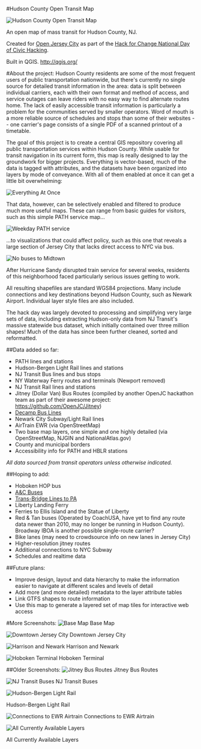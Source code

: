 ﻿#Hudson County Open Transit Map

![Hudson County Open Transit Map](/Screenshots/V16-hudson-transit-map.png?raw=true "Hudson County Open Transit Map")

An open map of mass transit for Hudson County, NJ. 

Created for [Open Jersey City](http://openjerseycity.org/ "Open Jersey City") as part of the [Hack for Change National Day of Civic Hacking](http://openjerseycity.org/Transportation-Hackathon-2014/ "Hack for Change National Day of Civic Hacking"). 

Built in QGIS. http://qgis.org/

#About the project:
Hudson County residents are some of the most frequent users of public transportation nationwide, but there's currently no single source for detailed transit information in the area: data is split between individual carriers, each with their own format and method of access, and service outages can leave riders with no easy way to find alternate routes home. The lack of easily accessible transit information is particularly a problem for the communities served by smaller operators. Word of mouth is a more reliable source of schedules and stops than some of their websites -- one carrier's page consists of a single PDF of a scanned printout of a timetable.

The goal of this project is to create a central GIS repository covering all public transportation services within Hudson County. While usable for transit navigation in its current form, this map is really designed to lay the groundwork for bigger projects. Everything is vector-based, much of the data is tagged with attributes, and the datasets have been organized into layers by mode of conveyance. With all of them enabled at once it can get a little bit overwhelming:

![Everything At Once](/Screenshots/all-layers-enabled-v2.png?raw=true "Everything At Once")

That data, however, can be selectively enabled and filtered to produce much more useful maps. These can range from basic guides for visitors, such as this simple PATH service map...

![Weekday PATH service](/Screenshots/path-weekdays.png?raw=true "Weekday PATH service")

...to visualizations that could affect policy, such as this one that reveals a large section of Jersey City that lacks direct access to NYC via bus. 

![No buses to Midtown](/Screenshots/no-buses-to-pabt.png?raw=true "No buses to Midtown :-(")

After Hurricane Sandy disrupted train service for several weeks, residents of this neighborhood faced particularly serious issues getting to work.

All resulting shapefiles are standard WGS84 projections. Many include connections and key destinations beyond Hudson County, such as Newark Airport. Individual layer style files are also included.

The hack day was largely devoted to processing and simplifying very large sets of data, including extracting Hudson-only data from NJ Transit's massive statewide bus dataset, which initially contained over three million shapes! Much of the data has since been further cleaned, sorted and reformatted.


##Data added so far:
- PATH lines and stations
- Hudson-Bergen Light Rail lines and stations
- NJ Transit Bus lines and bus stops
- NY Waterway Ferry routes and terminals (Newport removed)
- NJ Transit Rail lines and stations
- Jitney (Dollar Van) Bus Routes (compiled by another OpenJC hackathon team as part of their awesome project: https://github.com/OpenJC/Jitney)
- [Decamp Bus Lines](https://maps.google.com/maps/user?uid=215431211415581436371&hl=en&gl=us&ptab=2)
- Newark City Subway/Light Rail lines
- AirTrain EWR (via OpenStreetMap)
- Two base map layers, one simple and one highly detailed (via OpenStreetMap, NJGIN and NationalAtlas.gov)
- County and municipal borders
- Accessibility info for PATH and HBLR stations

*All data sourced from transit operators unless otherwise indicated.*


##Hoping to add:
- Hoboken HOP bus
- [A&C Buses](http://acbuscorp.com/index.html) 
- [Trans-Bridge Lines to PA](http://www.transbridgelines.com/daily.htm)
- Liberty Landing Ferry
- Ferries to Ellis Island and the Statue of Liberty
- Red & Tan buses (Operated by CoachUSA, have yet to find any route data newer than 2010, may no longer be running in Hudson County). Broadway IBOA is another possible single-route carrier?
- Bike lanes (may need to crowdsource info on new lanes in Jersey City)
- Higher-resolution jitney routes
- Additional connections to NYC Subway
- Schedules and realtime data

##Future plans:
- Improve design, layout and data hierarchy to make the information easier to navigate at different scales and levels of detail
- Add more (and more detailed) metadata to the layer attribute tables
- Link GTFS shapes to route information
- Use this map to generate a layered set of map tiles for interactive web access

#More Screenshots:
![Base Map](/Screenshots/base-map_with-ferries-v2.png?raw=true "Base Map")
Base Map

![Downtown Jersey City](/Screenshots/downtown-JC.png?raw=true "PATH trains")
Downtown Jersey City

![Harrison and Newark](/Screenshots/harrison.png?raw=true "Harrison and Newark")
Harrison and Newark

![Hoboken Terminal](/Screenshots/harrison.png?raw=true "Hoboken Terminal")
Hoboken Terminal

##Older Screenshots:
![Jitney Bus Routes](/Screenshots/jitney-routes.png?raw=true "Jitney Bus Routes")
Jitney Bus Routes

![NJ Transit Buses](/Screenshots/NJT_buses-and-stops.png?raw=true "NJ Transit Buses")
NJ Transit Buses

![Hudson-Bergen Light Rail](/Screenshots/HBLR.png?raw=true "Hudson-Bergen Light Rail")

Hudson-Bergen Light Rail

![Connections to EWR Airtrain](/Screenshots/connections-to-airtrain.png?raw=true "Connections to EWR Airtrain")
Connections to EWR Airtrain

![All Currently Available Layers](/Screenshots/layers.png?raw=true "All Currently Available Layers")

All Currently Available Layers
